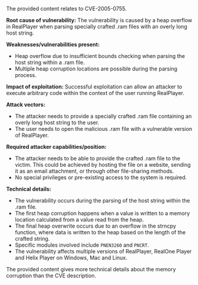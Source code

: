 The provided content relates to CVE-2005-0755.

**Root cause of vulnerability:**
The vulnerability is caused by a heap overflow in RealPlayer when parsing specially crafted .ram files with an overly long host string.

**Weaknesses/vulnerabilities present:**
- Heap overflow due to insufficient bounds checking when parsing the host string within a .ram file.
- Multiple heap corruption locations are possible during the parsing process.

**Impact of exploitation:**
Successful exploitation can allow an attacker to execute arbitrary code within the context of the user running RealPlayer.

**Attack vectors:**
- The attacker needs to provide a specially crafted .ram file containing an overly long host string to the user.
- The user needs to open the malicious .ram file with a vulnerable version of RealPlayer.

**Required attacker capabilities/position:**
- The attacker needs to be able to provide the crafted .ram file to the victim. This could be achieved by hosting the file on a website, sending it as an email attachment, or through other file-sharing methods.
- No special privileges or pre-existing access to the system is required.

**Technical details:**
- The vulnerability occurs during the parsing of the host string within the .ram file.
- The first heap corruption happens when a value is written to a memory location calculated from a value read from the heap.
- The final heap overwrite occurs due to an overflow in the strncpy function, where data is written to the heap based on the length of the crafted string.
- Specific modules involved include `PNEN3260` and `PNCRT`.
- The vulnerability affects multiple versions of RealPlayer, RealOne Player and Helix Player on Windows, Mac and Linux.

The provided content gives more technical details about the memory corruption than the CVE description.
